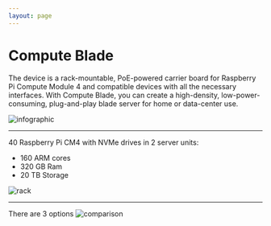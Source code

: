 ```yaml
---
layout: page
---
```


# Compute Blade

The device is a rack-mountable, PoE-powered carrier board for Raspberry Pi Compute Module 4 and compatible devices with all the necessary interfaces. 
With Compute Blade, you can create a high-density, low-power-consuming, plug-and-play blade server for home or data-center use.

![infographic](/assets/images/infographic.jpg)

---

40 Raspberry Pi CM4 with NVMe drives in 2 server units:
* 160 ARM cores
* 320 GB Ram
* 20 TB Storage

![rack](/assets/images/rack.jpg)

---

<a name="comparison"></a>There are 3 options
![comparison](/assets/images/comparison.png)